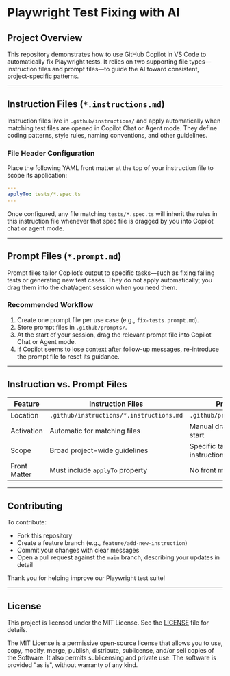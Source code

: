 # Playwright Test Fixing with AI

## Project Overview

This repository demonstrates how to use GitHub Copilot in VS Code to automatically fix Playwright tests. It relies on two supporting file types—instruction files and prompt files—to guide the AI toward consistent, project-specific patterns.  

---

## Instruction Files (`*.instructions.md`)

Instruction files live in `.github/instructions/` and apply automatically when matching test files are opened in Copilot Chat or Agent mode. They define coding patterns, style rules, naming conventions, and other guidelines.

### File Header Configuration

Place the following YAML front matter at the top of your instruction file to scope its application:

```yaml
---
applyTo: tests/*.spec.ts
---
```

Once configured, any file matching `tests/*.spec.ts` will inherit the rules in this instruction file whenever that spec file is dragged by you into Copilot chat or agent mode.

---

## Prompt Files (`*.prompt.md`)

Prompt files tailor Copilot’s output to specific tasks—such as fixing failing tests or generating new test cases. They do not apply automatically; you drag them into the chat/agent session when you need them.

### Recommended Workflow

1. Create one prompt file per use case (e.g., `fix-tests.prompt.md`).  
2. Store prompt files in `.github/prompts/`.  
3. At the start of your session, drag the relevant prompt file into Copilot Chat or Agent mode.  
4. If Copilot seems to lose context after follow-up messages, re-introduce the prompt file to reset its guidance.  

---

## Instruction vs. Prompt Files

| Feature       | Instruction Files                   | Prompt Files                          |
|---------------|-------------------------------------|---------------------------------------|
| Location      | `.github/instructions/*.instructions.md` | `.github/prompts/*.prompt.md`         |
| Activation    | Automatic for matching files       | Manual drag-in at session start       |
| Scope         | Broad project-wide guidelines      | Specific task or use-case instructions |
| Front Matter  | Must include `applyTo` property    | No front matter required             |

---

## Contributing

To contribute:

- Fork this repository  
- Create a feature branch (e.g., `feature/add-new-instruction`)  
- Commit your changes with clear messages  
- Open a pull request against the `main` branch, describing your updates in detail  

Thank you for helping improve our Playwright test suite!

---

## License

This project is licensed under the MIT License. See the [LICENSE](LICENSE) file for details.

The MIT License is a permissive open-source license that allows you to use, copy, modify, merge, publish, distribute, sublicense, and/or sell copies of the Software. It also permits sublicensing and private use. The software is provided "as is", without warranty of any kind.